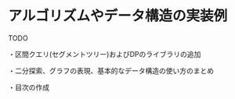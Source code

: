 # アルゴリズムやデータ構造の実装例
TODO

 ・区間クエリ(セグメントツリー)およびDPのライブラリの追加
 
 ・二分探索、グラフの表現、基本的なデータ構造の使い方のまとめ
 
 ・目次の作成
